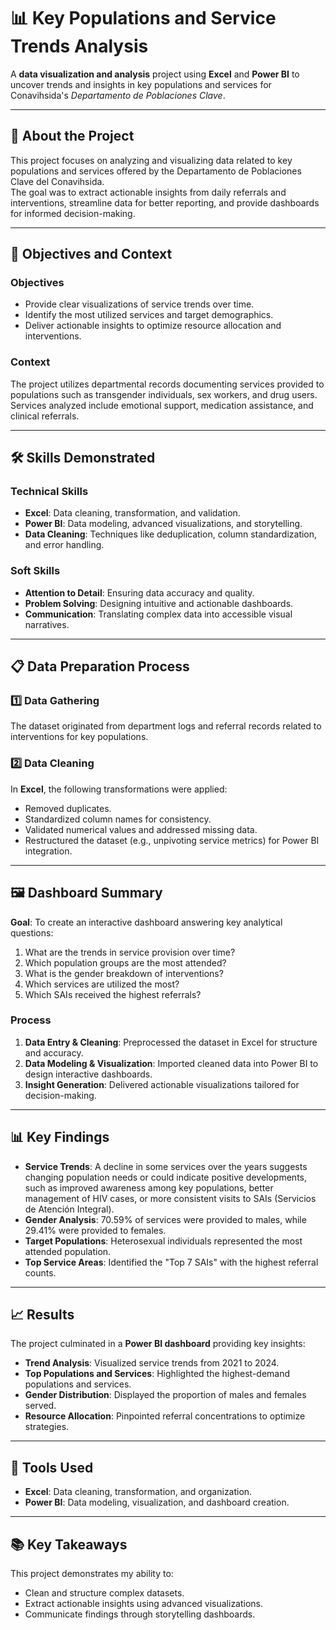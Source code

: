 # 📊 Key Populations and Service Trends Analysis  
A **data visualization and analysis** project using **Excel** and **Power BI** to uncover trends and insights in key populations and services for Conavihsida's *Departamento de Poblaciones Clave*.

---

## 🌟 **About the Project**  
This project focuses on analyzing and visualizing data related to key populations and services offered by the Departamento de Poblaciones Clave del Conavihsida.  
The goal was to extract actionable insights from daily referrals and interventions, streamline data for better reporting, and provide dashboards for informed decision-making.

---

## 🎯 **Objectives and Context**  
### **Objectives**  
- Provide clear visualizations of service trends over time.  
- Identify the most utilized services and target demographics.  
- Deliver actionable insights to optimize resource allocation and interventions.  

### **Context**  
The project utilizes departmental records documenting services provided to populations such as transgender individuals, sex workers, and drug users. Services analyzed include emotional support, medication assistance, and clinical referrals.

---

## 🛠 **Skills Demonstrated**  
### **Technical Skills**  
- **Excel**: Data cleaning, transformation, and validation.  
- **Power BI**: Data modeling, advanced visualizations, and storytelling.  
- **Data Cleaning**: Techniques like deduplication, column standardization, and error handling.  

### **Soft Skills**  
- **Attention to Detail**: Ensuring data accuracy and quality.  
- **Problem Solving**: Designing intuitive and actionable dashboards.  
- **Communication**: Translating complex data into accessible visual narratives.  

---

## 📋 **Data Preparation Process**  
### **1️⃣ Data Gathering**  
The dataset originated from department logs and referral records related to interventions for key populations.  

### **2️⃣ Data Cleaning**  
In **Excel**, the following transformations were applied:  
- Removed duplicates.  
- Standardized column names for consistency.  
- Validated numerical values and addressed missing data.  
- Restructured the dataset (e.g., unpivoting service metrics) for Power BI integration.  

---

## 🖼 **Dashboard Summary**  
**Goal**: To create an interactive dashboard answering key analytical questions:  
1. What are the trends in service provision over time?  
2. Which population groups are the most attended?  
3. What is the gender breakdown of interventions?  
4. Which services are utilized the most?  
5. Which SAIs received the highest referrals?  

### **Process**  
1. **Data Entry & Cleaning**: Preprocessed the dataset in Excel for structure and accuracy.  
2. **Data Modeling & Visualization**: Imported cleaned data into Power BI to design interactive dashboards.  
3. **Insight Generation**: Delivered actionable visualizations tailored for decision-making.  

---

## 📊 **Key Findings**  
- **Service Trends**: A decline in some services over the years suggests changing population needs or could indicate positive developments, such as improved awareness among key populations, better management of HIV cases, or more consistent visits to SAIs (Servicios de Atención Integral).  
- **Gender Analysis**: 70.59% of services were provided to males, while 29.41% were provided to females.  
- **Target Populations**: Heterosexual individuals represented the most attended population.  
- **Top Service Areas**: Identified the "Top 7 SAIs" with the highest referral counts.  

---

## 📈 **Results**  
The project culminated in a **Power BI dashboard** providing key insights:  

- **Trend Analysis**: Visualized service trends from 2021 to 2024.  
- **Top Populations and Services**: Highlighted the highest-demand populations and services.  
- **Gender Distribution**: Displayed the proportion of males and females served.  
- **Resource Allocation**: Pinpointed referral concentrations to optimize strategies.  

---

## 📌 **Tools Used**  
- **Excel**: Data cleaning, transformation, and organization.  
- **Power BI**: Data modeling, visualization, and dashboard creation.  

---

## 📚 **Key Takeaways**  
This project demonstrates my ability to:  
- Clean and structure complex datasets.  
- Extract actionable insights using advanced visualizations.  
- Communicate findings through storytelling dashboards.  
